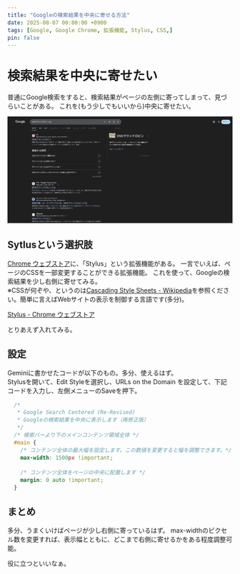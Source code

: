 ```yaml
---
title: "Googleの検索結果を中央に寄せる方法"
date: 2025-08-07 00:00:00 +0900
tags: [Google, Google Chrome, 拡張機能, Stylus, CSS,]
pin: false
---
```


# 検索結果を中央に寄せたい
普通にGoogle検索をすると、検索結果がページの左側に寄ってしまって、見づらいことがある。
これを(もう少しでもいいから)中央に寄せたい。

![alt text](assets/images/{190F7B20-B2AB-4B00-8A44-427B8FDEE60C}.png)

## Sytlusという選択肢
[Chrome ウェブストア](https://chromewebstore.google.com/)に、「Stylus」という拡張機能がある。
一言でいえば、ページのCSSを一部変更することができる拡張機能。
これを使って、Googleの検索結果を少し右側に寄せてみる。\
※CSSが何ぞや、というのは[Cascading Style Sheets - Wikipedia](https://ja.wikipedia.org/wiki/Cascading_Style_Sheets)を参照ください。簡単に言えばWebサイトの表示を制御する言語です(多分)。

[Stylus - Chrome ウェブストア](https://chromewebstore.google.com/detail/clngdbkpkpeebahjckkjfobafhncgmne?utm_source=item-share-cb)

とりあえず入れてみる。

## 設定
Geminiに書かせたコードが以下のもの。多分、使えるはず。\
Stylusを開いて、Edit Styleを選択し、URLs on the Domain を設定して、下記コードを入力し、左側メニューのSaveを押下。

```CSS
  /*
   * Google Search Centered (Re-Revised)
   * Googleの検索結果を中央に表示します（再修正版）
   */
  /* 検索バーより下のメインコンテンツ領域全体 */
  #main {
    /* コンテンツ全体の最大幅を設定します。この数値を変更すると幅を調整できます。*/
    max-width: 1500px !important;

    /* コンテンツ全体をページの中央に配置します */
    margin: 0 auto !important;
  }
```

## まとめ
多分、うまくいけばページが少し右側に寄っているはず。
max-widthのピクセル数を変更すれば、表示幅とともに、どこまで右側に寄せるかをある程度調整可能。

役に立つといいなぁ。
